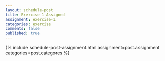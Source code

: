 ```yaml
---
layout: schedule-post
title: Exercise 1 Assigned
assignment: exercise-1
categories: exercise
comments: false
published: true
---
```

{% include schedule-post-assignment.html assignment=post.assignment categories=post.categores %}